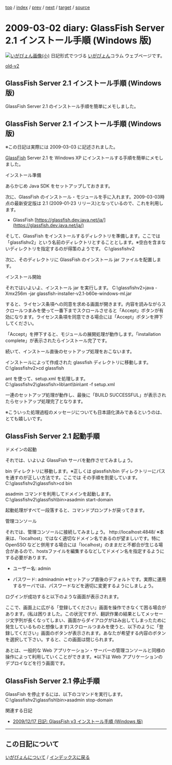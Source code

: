 [top](https://igapyon.github.io/diary/) 
 / [index](https://igapyon.github.io/diary/2009/index.html) 
 / [prev](https://igapyon.github.io/diary/2009/ig090301.html) 
 / [next](https://igapyon.github.io/diary/2009/ig090303.html) 
 / [target](https://igapyon.github.io/diary/2009/ig090302.html) 
 / [source](https://github.com/igapyon/diary/blob/gh-pages/2009/ig090302.html.src.md) 

2009-03-02 diary: GlassFish Server 2.1 インストール手順 (Windows 版)
=====================================================================================================
[![いがぴょん画像(小)](https://igapyon.github.io/diary/images/iga200306s.jpg "いがぴょん")](https://igapyon.github.io/diary/memo/memoigapyon.html) 日記形式でつづる [いがぴょん](https://igapyon.github.io/diary/memo/memoigapyon.html)コラム ウェブページです。

[old-v2](ig090302-orig.html)

## GlassFish Server 2.1 インストール手順 (Windows 版)

GlassFish Server 2.1 のインストール手順を簡単にメモしました。


## GlassFish Server 2.1 インストール手順 (Windows 版)

※この日記は実際には 2009-03-03 に記述されました。

[GlassFish](http://www.igapyon.jp/igapyon/diary/keyword/glassfish.html) Server 2.1 を Windows XP にインストールする手順を簡単にメモしました。

インストール準備

あらかじめ Java SDK をセットアップしておきます。

次に、GlassFish のインストール・モジュールを手に入れます。2009-03-03時点の最新安定版は 2.1 (2009-01-23 リリース)となっているので、これを利用します。

* GlassFish
  [https://glassfish.dev.java.net/ja/](https://glassfish.dev.java.net/ja/)

そして、GlassFish をインストールするディレクトリを準備します。ここでは「glassfishv2」という名前のディレクトリとすることとします。※空白を含まないディレクトリを指定するのが得策のようです。
C:\glassfishv2

次に、そのディレクトリに GlassFish のインストール jar ファイルを配置します。

インストール開始

それではいよいよ、インストール jar を実行します。
C:\glassfishv2>java -Xmx256m -jar glassfish-installer-v2.1-b60e-windows-ml.jar

すると、ライセンス条項への同意を求める画面が開きます。内容を読みながらスクロールつまみを使って一番下までスクロールさせると「Accept」ボタンが有効になります。ライセンス条項を同意できる場合には「Accept」ボタンを押下してください。

「Accept」を押下すると、モジュールの展開処理が動作します。「installation complete」が表示されたらインストール完了です。

続いて、インストール直後のセットアップ処理をおこないます。

インストールによって作成された glassfish ディレクトリに移動します。
C:\glassfishv2>cd glassfish

ant を使って、setup.xml を処理します。
C:\glassfishv2\glassfish>lib\ant\bin\ant -f setup.xml

一連のセットアップ処理が動作し、最後に「BUILD SUCCESSFUL」が表示されたらセットアップ処理完了となります。

※こういった処理過程のメッセージについても日本語化済みであるというのは、とても嬉しいです。

## GlassFish Server 2.1 起動手順

ドメインの起動

それでは、いよいよ GlassFish サーバを動作させてみましょう。

bin ディレクトリに移動します。※正しくは glassfish/bin ディレクトリーにパスを通すのが正しい方法です。ここでは その手順を割愛しています。
C:\glassfishv2\glassfish>cd bin

asadmin コマンドを利用してドメインを起動します。
C:\glassfishv2\glassfish\bin>asadmin start-domain

起動処理がすべて一段落すると、コマンドプロンプトが戻ってきます。

管理コンソール

それでは、管理コンソールに接続してみましょう。
http://localhost:4848/
※本来は、「localhost」ではなく適切なドメイン名であるのが望ましいです。特に OpenSSO などと併用する場合には「localhost」のままだと不都合が生じる場合があるので、hostsファイルを編集するなどしてドメイン名を指定するようにする必要があります。
* ユーザー名: admin
  
* パスワード: adminadmin
  ※セットアップ直後のデフォルトです。実際に運用するサーバでは、パスワードなどを適切に変更するようにしましょう。

ログインが成功すると以下のような画面が表示されます。

ここで、画面上に広がる「登録してください」画面を操作できなくて困る場合があります。(私は困りました。この状況ですが、翻訳作業の結果としてメッセージ文字列が長くなってしまい、画面からダイアログがはみ出してしまったために発生しているものと想像します)スクロールつまみを使うと、以下のように「登録してください」画面のボタンが表示されます。あなたが希望する内容のボタンを選択して下さい。すると、この画面は閉じられます。

あとは、一般的な Web アプリケーション・サーバーの管理コンソールと同様の操作によって利用していくことができます。※以下は Web アプリケーションのデプロイなどを行う画面です。

## GlassFish Server 2.1 停止手順

GlassFish を停止するには、以下のコマンドを実行します。
C:\glassfishv2\glassfish\bin>asadmin stop-domain

関連する日記

* [2009/12/17 日記: GlassFish v3 インストール手順 (Windows 版)](ig091217.html)

----------------------------------------------------------------------------------------------------

## この日記について
[いがぴょんについて](https://igapyon.github.io/diary/memo/memoigapyon.html) / [インデックスに戻る](https://igapyon.github.io/diary/idxall.html)
